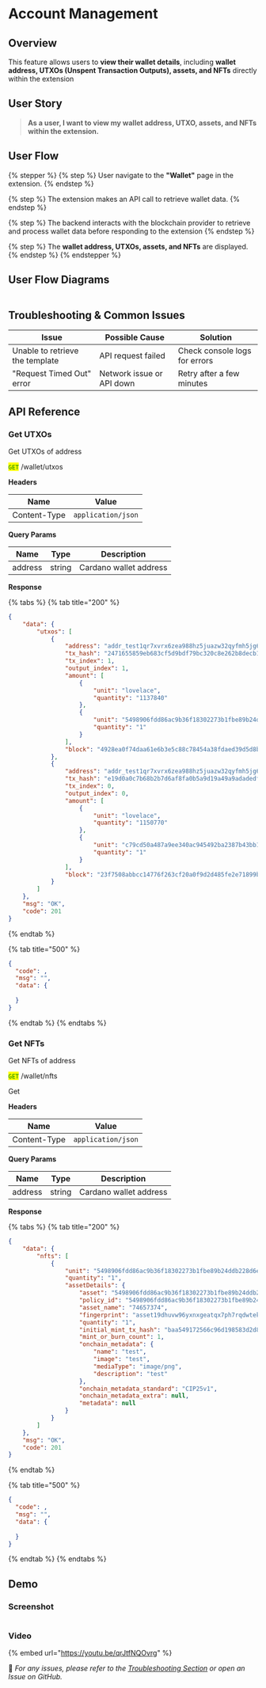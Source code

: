 # Account Management

## Overview

This feature allows users to **view their wallet details**, including **wallet address, UTXOs (Unspent Transaction Outputs), assets, and NFTs** directly within the extension

## **User Story**

> **As a user, I want to view my wallet address, UTXO, assets, and NFTs within the extension.**

## **User Flow**

{% stepper %}
{% step %}
User navigate to the **"Wallet"** page in the extension.
{% endstep %}

{% step %}
The extension makes an API call to retrieve wallet data.
{% endstep %}

{% step %}
The backend interacts with the blockchain provider to retrieve and process wallet data before responding to the extension
{% endstep %}

{% step %}
The **wallet address, UTXOs, assets, and NFTs** are displayed.
{% endstep %}
{% endstepper %}

## User Flow Diagrams

<figure><img src="../../.gitbook/assets/account-management (1).png" alt=""><figcaption></figcaption></figure>

## Troubleshooting & Common Issues

| **Issue**                       | **Possible Cause**        | **Solution**                  |
| ------------------------------- | ------------------------- | ----------------------------- |
| Unable to retrieve the template | API request failed        | Check console logs for errors |
| "Request Timed Out" error       | Network issue or API down | Retry after a few minutes     |

## API Reference

### Get UTXOs

Get UTXOs of address

<mark style="color:green;">`GET`</mark> /wallet/utxos

**Headers**

| Name         | Value              |
| ------------ | ------------------ |
| Content-Type | `application/json` |

**Query Params**

| Name    | Type   | Description            |
| ------- | ------ | ---------------------- |
| address | string | Cardano wallet address |

**Response**

{% tabs %}
{% tab title="200" %}
```json
{
    "data": {
        "utxos": [
            {
                "address": "addr_test1qr7xvrx6zea988hz5juazw32qyfmh5jg6z9euursqs390pz62landnfc3ggslmdvaglwmuquuxt2pkkxctzp0adfrxasyzm9m9",
                "tx_hash": "2471655859eb683cf5d9bdf79bc320c8e262b8decb1ee163aed65c74b47aaa41",
                "tx_index": 1,
                "output_index": 1,
                "amount": [
                    {
                        "unit": "lovelace",
                        "quantity": "1137840"
                    },
                    {
                        "unit": "5498906fdd86ac9b36f18302273b1fbe89b24ddb228d6eeea01af11874657374",
                        "quantity": "1"
                    }
                ],
                "block": "4928ea0f74daa61e6b3e5c88c78454a38fdaed39d5d8b7ce67938e31f43da5fb"
            },
            {
                "address": "addr_test1qr7xvrx6zea988hz5juazw32qyfmh5jg6z9euursqs390pz62landnfc3ggslmdvaglwmuquuxt2pkkxctzp0adfrxasyzm9m9",
                "tx_hash": "e19d0a0c7b68b2b7d6af8fa0b5a9d19a49a9adadedf0d0f71801b69c5cc0c047",
                "tx_index": 0,
                "output_index": 0,
                "amount": [
                    {
                        "unit": "lovelace",
                        "quantity": "1150770"
                    },
                    {
                        "unit": "c79cd50a487a9ee340ac945492ba2387b43bb110a1149966c192f1474e667454657374",
                        "quantity": "1"
                    }
                ],
                "block": "23f7508abbcc14776f263cf20a0f9d2d485fe2e71899bbbf315b6ffbe54cf1f0"
            }
        ]
    },
    "msg": "OK",
    "code": 201
}
```
{% endtab %}

{% tab title="500" %}
```json
{
  "code": ,
  "msg": "",
  "data": {
  
  }
}
```
{% endtab %}
{% endtabs %}

### Get NFTs

Get NFTs of address

<mark style="color:green;">`GET`</mark> /wallet/nfts

Get&#x20;

**Headers**

| Name         | Value              |
| ------------ | ------------------ |
| Content-Type | `application/json` |

**Query Params**

| Name    | Type   | Description            |
| ------- | ------ | ---------------------- |
| address | string | Cardano wallet address |

**Response**

{% tabs %}
{% tab title="200" %}
```json
{
    "data": {
        "nfts": [
            {
                "unit": "5498906fdd86ac9b36f18302273b1fbe89b24ddb228d6eeea01af11874657374",
                "quantity": "1",
                "assetDetails": {
                    "asset": "5498906fdd86ac9b36f18302273b1fbe89b24ddb228d6eeea01af11874657374",
                    "policy_id": "5498906fdd86ac9b36f18302273b1fbe89b24ddb228d6eeea01af118",
                    "asset_name": "74657374",
                    "fingerprint": "asset19dhuvw96yxnxgeatqx7ph7rqdwtekrccxr0cx9",
                    "quantity": "1",
                    "initial_mint_tx_hash": "baa549172566c96d198583d2d8450b06f1852bc039f570cc39a0cb4f85bbb296",
                    "mint_or_burn_count": 1,
                    "onchain_metadata": {
                        "name": "test",
                        "image": "test",
                        "mediaType": "image/png",
                        "description": "test"
                    },
                    "onchain_metadata_standard": "CIP25v1",
                    "onchain_metadata_extra": null,
                    "metadata": null
                }
            }
        ]
    },
    "msg": "OK",
    "code": 201
}
```
{% endtab %}

{% tab title="500" %}
```json
{
  "code": ,
  "msg": "",
  "data": {
  
  }
}
```
{% endtab %}
{% endtabs %}

## Demo

### Screenshot

<figure><img src="../../.gitbook/assets/account-management.png" alt=""><figcaption></figcaption></figure>

### Video

{% embed url="https://youtu.be/qrJtfNQOvrg" %}

🔹 _For any issues, please refer to the_ [_Troubleshooting Section_](account-management.md#troubleshooting-and-common-issues) _or open an Issue on GitHub._

